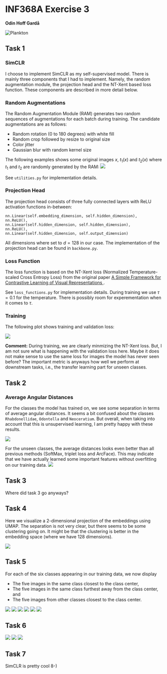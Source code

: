 # INF368A Exercise 3
**Odin Hoff Gardå**

![Plankton](figs/plankton.png)


## Task 1 

### SimCLR 

I choose to implement SimCLR as my self-supervised model. There is mainly three components that I had to implement. Namely, the random augmentation module, the projection head and the NT-Xent based loss function. These components are described in more detail below.

### Random Augmentations 

The Random Augmentation Module (RAM) generates two random sequences of augmentations for each batch during training. The candidate augmentations are as follows:

- Random rotation (0 to 180 degrees) with white fill
- Random crop followed by resize to original size
- Color jitter
- Gaussian blur with random kernel size

The following examples shows some original images $x$, $t_1(x)$ and $t_2(x)$ where $t_1$ and $t_2$ are randomly generated by the RAM:
![](figs/RAM.png)

See `utilities.py` for implementation details.

### Projection Head

The projection head consists of three fully connected layers with ReLU activation functions in-between:

```
nn.Linear(self.embedding_dimension, self.hidden_dimension),
nn.ReLU(),
nn.Linear(self.hidden_dimension, self.hidden_dimension),
nn.ReLU(),
nn.Linear(self.hidden_dimension, self.output_dimension)
```

All dimensions where set to $d=128$ in our case. The implementation of the projection head can be found in `backbone.py`.

### Loss Function

The loss function is based on the NT-Xent loss (Normalized Temperature-scaled Cross Entropy Loss) from the original paper [A Simple Framework for Contrastive Learning of Visual Representations
](https://arxiv.org/abs/2002.05709).

See `loss_functions.py` for implementation details. During training we use $\tau=0.1$ for the temperature. There is possibly room for experementation when it comes to $\tau$.

### Training
The following plot shows training and validation loss:

![](figs/simclr/training_plot.png)

**Comment:** During training, we are clearly minmizing the NT-Xent loss. But, I am not sure what is happening with the validation loss here. Maybe it does not make sense to use the same loss for images the model has never seen before? The important metric is anyways how well we perform at downstream tasks, i.e., the transfer learning part for unseen classes.

## Task 2 

### Average Angular Distances
For the classes the model has trained on, we see some separation in terms of average angular distances. It seems a bit confused about the classes `Rhabdonellidae`, `Odontella` and `Neoceratium`. But overall, when taking into account that this is unsupervised learning, I am pretty happy with these results.

![](figs/simclr/average_angular_distances_test.png)

For the unseen classes, the average distances looks even better than all previous methods (SoftMax, triplet loss and ArcFace). This may indicate that we have actually learned some important features without overfitting on our training data.
![](figs/simclr/average_angular_distances_unseen.png)

## Task 3

Where did task 3 go anyways?

## Task 4
Here we visualize a 2-dimensional projection of the embeddings using UMAP. The separation is not very clear, but there seems to be some clustering going on. It might be that the clustering is better in the embedding space (where we have $128$ dimensions).

![](figs/simclr/umap_embeddings.png)

## Task 5
For each of the six classes appearing in our training data, we now display
 
- The five images in the same class closest to the class center,
- The five images in the same class furthest away from the class center, and
- The five images from other classes closest to the class center.

![](figs/simclr/close_faraway_closeotherclass_class_0.png)
![](figs/simclr/close_faraway_closeotherclass_class_1.png)
![](figs/simclr/close_faraway_closeotherclass_class_2.png)
![](figs/simclr/close_faraway_closeotherclass_class_3.png)
![](figs/simclr/close_faraway_closeotherclass_class_4.png)
![](figs/simclr/close_faraway_closeotherclass_class_5.png)


## Task 6
![](figs/simclr/accuracy_Linear.png)
![](figs/simclr/accuracy_SVC.png)
![](figs/simclr/accuracy_kNN.png)

## Task 7
SimCLR is pretty cool 8-)
